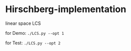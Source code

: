 # Hirschberg-implementation
linear space LCS

for Demo: `./LCS.py --opt 1`

for Test: `./LCS.py --opt 2`
